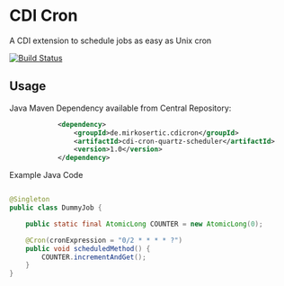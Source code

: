 # CDI Cron

A CDI extension to schedule jobs as easy as Unix cron

[![Build Status](https://travis-ci.org/mirkosertic/GameComposer.svg?branch=master)](https://travis-ci.org/mirkosertic/GameComposer)

## Usage

Java Maven Dependency available from Central Repository:

```xml
            <dependency>
                <groupId>de.mirkosertic.cdicron</groupId>
                <artifactId>cdi-cron-quartz-scheduler</artifactId>
                <version>1.0</version>
            </dependency>
```

Example Java Code

```java

@Singleton
public class DummyJob {

    public static final AtomicLong COUNTER = new AtomicLong(0);

    @Cron(cronExpression = "0/2 * * * * ?")
    public void scheduledMethod() {
        COUNTER.incrementAndGet();
    }
}
```
